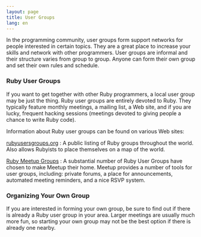 ```yaml
---
layout: page
title: User Groups
lang: en
---
```


In the programming community, user groups form support networks for
people interested in certain topics. They are a great place to increase
your skills and network with other programmers. User groups are informal
and their structure varies from group to group. Anyone can form their
own group and set their own rules and schedule.

### Ruby User Groups

If you want to get together with other Ruby programmers, a local user
group may be just the thing. Ruby user groups are entirely devoted to
Ruby. They typically feature monthly meetings, a mailing list, a Web
site, and if you are lucky, frequent hacking sessions (meetings devoted
to giving people a chance to write Ruby code).

Information about Ruby user groups can be found on various Web sites:

[rubyusersgroups.org][1]
: A public listing of Ruby groups throughout the world. Also allows
  Rubyists to place themselves on a map of the world.

[Ruby Meetup Groups][2]
: A substantial number of Ruby User Groups have chosen to make Meetup
  their home. Meetup provides a number of tools for user groups,
  including: private forums, a place for announcements, automated
  meeting reminders, and a nice RSVP system.

### Organizing Your Own Group

If you are interested in forming your own group, be sure to find out if
there is already a Ruby user group in your area. Larger meetings are
usually much more fun, so starting your own group may not be the best
option if there is already one nearby.

[1]: http://www.rubyusergroups.org/ 
[2]: http://ruby.meetup.com 
